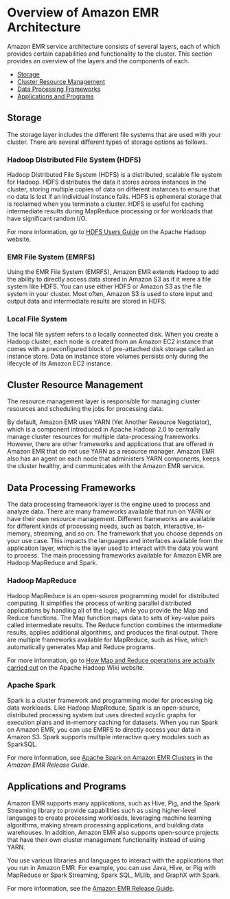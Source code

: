 # Overview of Amazon EMR Architecture<a name="emr-overview-arch"></a>

Amazon EMR service architecture consists of several layers, each of which provides certain capabilities and functionality to the cluster\. This section provides an overview of the layers and the components of each\.


+ [Storage](#emr-arch-storage)
+ [Cluster Resource Management](#emr-arch-resource-management)
+ [Data Processing Frameworks](#emr-arch-processing-frameworks)
+ [Applications and Programs](#emr-arch-applications)

## Storage<a name="emr-arch-storage"></a>

The storage layer includes the different file systems that are used with your cluster\. There are several different types of storage options as follows\.

### Hadoop Distributed File System \(HDFS\)<a name="emr-storage-hdfs"></a>

Hadoop Distributed File System \(HDFS\) is a distributed, scalable file system for Hadoop\. HDFS distributes the data it stores across instances in the cluster, storing multiple copies of data on different instances to ensure that no data is lost if an individual instance fails\. HDFS is ephemeral storage that is reclaimed when you terminate a cluster\. HDFS is useful for caching intermediate results during MapReduce processing or for workloads that have significant random I/O\. 

For more information, go to [HDFS Users Guide](http://hadoop.apache.org/docs/stable/hadoop-project-dist/hadoop-hdfs/HdfsUserGuide.html) on the Apache Hadoop website\.

### EMR File System \(EMRFS\)<a name="emr-storage-emrfs"></a>

Using the EMR File System \(EMRFS\), Amazon EMR extends Hadoop to add the ability to directly access data stored in Amazon S3 as if it were a file system like HDFS\. You can use either HDFS or Amazon S3 as the file system in your cluster\. Most often, Amazon S3 is used to store input and output data and intermediate results are stored in HDFS\.

### Local File System<a name="emr-storage-lfs"></a>

The local file system refers to a locally connected disk\. When you create a Hadoop cluster, each node is created from an Amazon EC2 instance that comes with a preconfigured block of pre\-attached disk storage called an instance store\. Data on instance store volumes persists only during the lifecycle of its Amazon EC2 instance\.

## Cluster Resource Management<a name="emr-arch-resource-management"></a>

The resource management layer is responsible for managing cluster resources and scheduling the jobs for processing data\.

By default, Amazon EMR uses YARN \(Yet Another Resource Negotiator\), which is a component introduced in Apache Hadoop 2\.0 to centrally manage cluster resources for multiple data\-processing frameworks\. However, there are other frameworks and applications that are offered in Amazon EMR that do not use YARN as a resource manager\. Amazon EMR also has an agent on each node that administers YARN components, keeps the cluster healthy, and communicates with the Amazon EMR service\.

## Data Processing Frameworks<a name="emr-arch-processing-frameworks"></a>

 The data processing framework layer is the engine used to process and analyze data\. There are many frameworks available that run on YARN or have their own resource management\. Different frameworks are available for different kinds of processing needs, such as batch, interactive, in\-memory, streaming, and so on\. The framework that you choose depends on your use case\. This impacts the languages and interfaces available from the application layer, which is the layer used to interact with the data you want to process\. The main processing frameworks available for Amazon EMR are Hadoop MapReduce and Spark\. 

### Hadoop MapReduce<a name="emr-processing-framework-mapreduce"></a>

Hadoop MapReduce is an open\-source programming model for distributed computing\. It simplifies the process of writing parallel distributed applications by handling all of the logic, while you provide the Map and Reduce functions\. The Map function maps data to sets of key\-value pairs called intermediate results\. The Reduce function combines the intermediate results, applies additional algorithms, and produces the final output\. There are multiple frameworks available for MapReduce, such as Hive, which automatically generates Map and Reduce programs\.

For more information, go to [How Map and Reduce operations are actually carried out](http://wiki.apache.org/hadoop/HadoopMapReduce) on the Apache Hadoop Wiki website\.

### Apache Spark<a name="emr-processing-framework-spark"></a>

Spark is a cluster framework and programming model for processing big data workloads\. Like Hadoop MapReduce, Spark is an open\-source, distributed processing system but uses directed acyclic graphs for execution plans and in\-memory caching for datasets\. When you run Spark on Amazon EMR, you can use EMRFS to directly access your data in Amazon S3\. Spark supports multiple interactive query modules such as SparkSQL\.

For more information, see [Apache Spark on Amazon EMR Clusters](http://docs.aws.amazon.com/emr/latest/ReleaseGuide/emr-spark.html) in the *Amazon EMR Release Guide*\.

## Applications and Programs<a name="emr-arch-applications"></a>

 Amazon EMR supports many applications, such as Hive, Pig, and the Spark Streaming library to provide capabilities such as using higher\-level languages to create processing workloads, leveraging machine learning algorithms, making stream processing applications, and building data warehouses\. In addition, Amazon EMR also supports open\-source projects that have their own cluster management functionality instead of using YARN\.

You use various libraries and languages to interact with the applications that you run in Amazon EMR\. For example, you can use Java, Hive, or Pig with MapReduce or Spark Streaming, Spark SQL, MLlib, and GraphX with Spark\.

For more information, see the [Amazon EMR Release Guide](http://docs.aws.amazon.com/emr/latest/ReleaseGuide/)\.